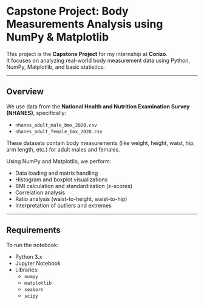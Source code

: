 # Capstone Project: Body Measurements Analysis using NumPy & Matplotlib

This project is the **Capstone Project** for my internship at **Corizo**.  
It focuses on analyzing real-world body measurement data using Python, NumPy, Matplotlib, and basic statistics.

---

## Overview

We use data from the **National Health and Nutrition Examination Survey (NHANES)**, specifically:

- `nhanes_adult_male_bmx_2020.csv`
- `nhanes_adult_female_bmx_2020.csv`

These datasets contain body measurements (like weight, height, waist, hip, arm length, etc.) for adult males and females.

Using NumPy and Matplotlib, we perform:

- Data loading and matrix handling
- Histogram and boxplot visualizations
- BMI calculation and standardization (z-scores)
- Correlation analysis
- Ratio analysis (waist-to-height, waist-to-hip)
- Interpretation of outliers and extremes

---

## Requirements

To run the notebook:

- Python 3.x
- Jupyter Notebook
- Libraries:
  - `numpy`
  - `matplotlib`
  - `seaborn`
  - `scipy`
